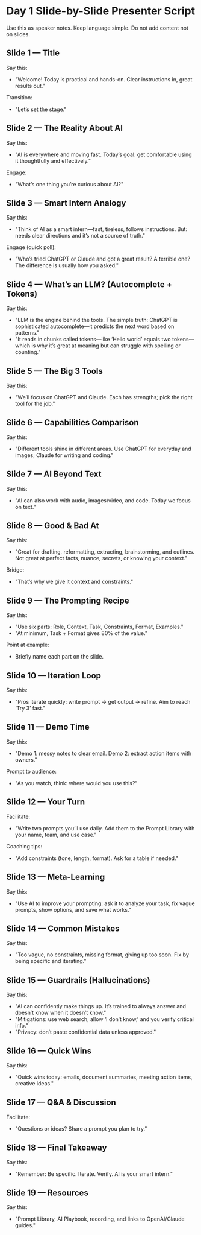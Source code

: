 # Day 1 Slide-by-Slide Presenter Script

Use this as speaker notes. Keep language simple. Do not add content not on slides.

## Slide 1 — Title
Say this:
- "Welcome! Today is practical and hands-on. Clear instructions in, great results out."

Transition:
- "Let’s set the stage."

## Slide 2 — The Reality About AI
Say this:
- "AI is everywhere and moving fast. Today’s goal: get comfortable using it thoughtfully and effectively."

Engage:
- "What’s one thing you’re curious about AI?"

## Slide 3 — Smart Intern Analogy
Say this:
- "Think of AI as a smart intern—fast, tireless, follows instructions. But: needs clear directions and it’s not a source of truth."

Engage (quick poll):
- "Who’s tried ChatGPT or Claude and got a great result? A terrible one? The difference is usually how you asked."

## Slide 4 — What’s an LLM? (Autocomplete + Tokens)
Say this:
- "LLM is the engine behind the tools. The simple truth: ChatGPT is sophisticated autocomplete—it predicts the next word based on patterns."
- "It reads in chunks called tokens—like ‘Hello world’ equals two tokens—which is why it’s great at meaning but can struggle with spelling or counting."

## Slide 5 — The Big 3 Tools
Say this:
- "We’ll focus on ChatGPT and Claude. Each has strengths; pick the right tool for the job."

## Slide 6 — Capabilities Comparison
Say this:
- "Different tools shine in different areas. Use ChatGPT for everyday and images; Claude for writing and coding."

## Slide 7 — AI Beyond Text
Say this:
- "AI can also work with audio, images/video, and code. Today we focus on text."

## Slide 8 — Good & Bad At
Say this:
- "Great for drafting, reformatting, extracting, brainstorming, and outlines. Not great at perfect facts, nuance, secrets, or knowing your context."

Bridge:
- "That’s why we give it context and constraints."

## Slide 9 — The Prompting Recipe
Say this:
- "Use six parts: Role, Context, Task, Constraints, Format, Examples."
- "At minimum, Task + Format gives 80% of the value."

Point at example:
- Briefly name each part on the slide.

## Slide 10 — Iteration Loop
Say this:
- "Pros iterate quickly: write prompt → get output → refine. Aim to reach ‘Try 3’ fast."

## Slide 11 — Demo Time
Say this:
- "Demo 1: messy notes to clear email. Demo 2: extract action items with owners."

Prompt to audience:
- "As you watch, think: where would you use this?"

## Slide 12 — Your Turn
Facilitate:
- "Write two prompts you’ll use daily. Add them to the Prompt Library with your name, team, and use case."

Coaching tips:
- "Add constraints (tone, length, format). Ask for a table if needed."

## Slide 13 — Meta-Learning
Say this:
- "Use AI to improve your prompting: ask it to analyze your task, fix vague prompts, show options, and save what works."

## Slide 14 — Common Mistakes
Say this:
- "Too vague, no constraints, missing format, giving up too soon. Fix by being specific and iterating."

## Slide 15 — Guardrails (Hallucinations)
Say this:
- "AI can confidently make things up. It’s trained to always answer and doesn’t know when it doesn’t know."
- "Mitigations: use web search, allow ‘I don’t know,’ and you verify critical info."
- "Privacy: don’t paste confidential data unless approved."

## Slide 16 — Quick Wins
Say this:
- "Quick wins today: emails, document summaries, meeting action items, creative ideas."

## Slide 17 — Q&A & Discussion
Facilitate:
- "Questions or ideas? Share a prompt you plan to try."

## Slide 18 — Final Takeaway
Say this:
- "Remember: Be specific. Iterate. Verify. AI is your smart intern."

## Slide 19 — Resources
Say this:
- "Prompt Library, AI Playbook, recording, and links to OpenAI/Claude guides."


